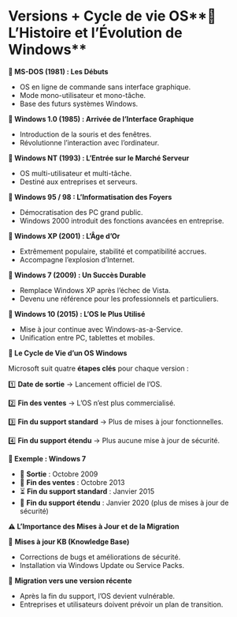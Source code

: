 # Versions + Cycle de vie OS**📜 L’Histoire et l’Évolution de Windows**

**🔹 MS-DOS (1981) : Les Débuts**

- OS en ligne de commande sans interface graphique.
- Mode mono-utilisateur et mono-tâche.
- Base des futurs systèmes Windows.

**🔹 Windows 1.0 (1985) : Arrivée de l’Interface Graphique**

- Introduction de la souris et des fenêtres.
- Révolutionne l’interaction avec l’ordinateur.

**🔹 Windows NT (1993) : L’Entrée sur le Marché Serveur**

- OS multi-utilisateur et multi-tâche.
- Destiné aux entreprises et serveurs.

**🔹 Windows 95 / 98 : L’Informatisation des Foyers**

- Démocratisation des PC grand public.
- Windows 2000 introduit des fonctions avancées en entreprise.

**🔹 Windows XP (2001) : L’Âge d’Or**

- Extrêmement populaire, stabilité et compatibilité accrues.
- Accompagne l’explosion d’Internet.

**🔹 Windows 7 (2009) : Un Succès Durable**

- Remplace Windows XP après l’échec de Vista.
- Devenu une référence pour les professionnels et particuliers.

**🔹 Windows 10 (2015) : L’OS le Plus Utilisé**

- Mise à jour continue avec Windows-as-a-Service.
- Unification entre PC, tablettes et mobiles.



**🔄 Le Cycle de Vie d’un OS Windows**

Microsoft suit quatre **étapes clés** pour chaque version :

1️⃣ **Date de sortie** → Lancement officiel de l’OS.

2️⃣ **Fin des ventes** → L’OS n’est plus commercialisé.

3️⃣ **Fin du support standard** → Plus de mises à jour fonctionnelles.

4️⃣ **Fin du support étendu** → Plus aucune mise à jour de sécurité.

**📌 Exemple : Windows 7**

- 🏁 **Sortie** : Octobre 2009
- 🛑 **Fin des ventes** : Octobre 2013
- ⏳ **Fin du support standard** : Janvier 2015
- 🚨 **Fin du support étendu** : Janvier 2020 (plus de mises à jour de sécurité)

**⚠️ L’Importance des Mises à Jour et de la Migration**

💾 **Mises à jour KB (Knowledge Base)**

- Corrections de bugs et améliorations de sécurité.
- Installation via Windows Update ou Service Packs.

🔄 **Migration vers une version récente**

- Après la fin du support, l’OS devient vulnérable.
- Entreprises et utilisateurs doivent prévoir un plan de transition.

